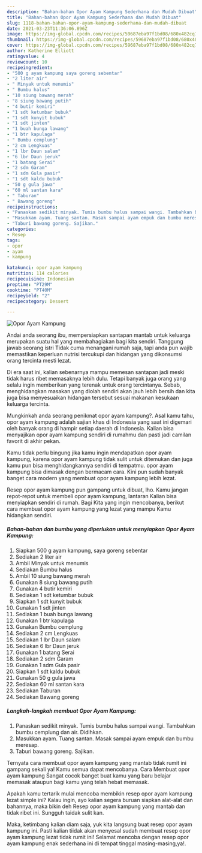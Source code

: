 ```yaml
---
description: "Bahan-bahan Opor Ayam Kampung Sederhana dan Mudah Dibuat"
title: "Bahan-bahan Opor Ayam Kampung Sederhana dan Mudah Dibuat"
slug: 1118-bahan-bahan-opor-ayam-kampung-sederhana-dan-mudah-dibuat
date: 2021-03-23T11:36:06.896Z
image: https://img-global.cpcdn.com/recipes/59687eba97f1bd08/680x482cq70/opor-ayam-kampung-foto-resep-utama.jpg
thumbnail: https://img-global.cpcdn.com/recipes/59687eba97f1bd08/680x482cq70/opor-ayam-kampung-foto-resep-utama.jpg
cover: https://img-global.cpcdn.com/recipes/59687eba97f1bd08/680x482cq70/opor-ayam-kampung-foto-resep-utama.jpg
author: Katherine Elliott
ratingvalue: 4
reviewcount: 10
recipeingredient:
- "500 g ayam kampung saya goreng sebentar"
- "2 liter air"
- " Minyak untuk menumis"
- " Bumbu halus"
- "10 siung bawang merah"
- "8 siung bawang putih"
- "4 butir kemiri"
- "1 sdt ketumbar bubuk"
- "1 sdt kunyit bubuk"
- "1 sdt jinten"
- "1 buah bunga lawang"
- "1 btr kapulaga"
- " Bumbu cemplung"
- "2 cm Lengkuas"
- "1 lbr Daun salam"
- "6 lbr Daun jeruk"
- "1 batang Serai"
- "2 sdm Garam"
- "1 sdm Gula pasir"
- "1 sdt kaldu bubuk"
- "50 g gula jawa"
- "60 ml santan kara"
- " Taburan"
- " Bawang goreng"
recipeinstructions:
- "Panaskan sedikit minyak. Tumis bumbu halus sampai wangi. Tambahkan bumbu cemplung dan air. Didihkan."
- "Masukkan ayam. Tuang santan. Masak sampai ayam empuk dan bumbu meresap."
- "Taburi bawang goreng. Sajikan."
categories:
- Resep
tags:
- opor
- ayam
- kampung

katakunci: opor ayam kampung 
nutrition: 114 calories
recipecuisine: Indonesian
preptime: "PT29M"
cooktime: "PT40M"
recipeyield: "2"
recipecategory: Dessert

---
```



![Opor Ayam Kampung](https://img-global.cpcdn.com/recipes/59687eba97f1bd08/680x482cq70/opor-ayam-kampung-foto-resep-utama.jpg)

Andai anda seorang ibu, mempersiapkan santapan mantab untuk keluarga merupakan suatu hal yang membahagiakan bagi kita sendiri. Tanggung jawab seorang istri Tidak cuma menangani rumah saja, tapi anda pun wajib memastikan keperluan nutrisi tercukupi dan hidangan yang dikonsumsi orang tercinta mesti lezat.

Di era  saat ini, kalian sebenarnya mampu memesan santapan jadi meski tidak harus ribet memasaknya lebih dulu. Tetapi banyak juga orang yang selalu ingin memberikan yang terenak untuk orang tercintanya. Sebab, menghidangkan masakan yang diolah sendiri akan jauh lebih bersih dan kita juga bisa menyesuaikan hidangan tersebut sesuai makanan kesukaan keluarga tercinta. 



Mungkinkah anda seorang penikmat opor ayam kampung?. Asal kamu tahu, opor ayam kampung adalah sajian khas di Indonesia yang saat ini digemari oleh banyak orang di hampir setiap daerah di Indonesia. Kalian bisa menyajikan opor ayam kampung sendiri di rumahmu dan pasti jadi camilan favorit di akhir pekan.

Kamu tidak perlu bingung jika kamu ingin mendapatkan opor ayam kampung, karena opor ayam kampung tidak sulit untuk ditemukan dan juga kamu pun bisa menghidangkannya sendiri di tempatmu. opor ayam kampung bisa dimasak dengan bermacam cara. Kini pun sudah banyak banget cara modern yang membuat opor ayam kampung lebih lezat.

Resep opor ayam kampung pun gampang untuk dibuat, lho. Kamu jangan repot-repot untuk membeli opor ayam kampung, lantaran Kalian bisa menyiapkan sendiri di rumah. Bagi Kita yang ingin mencobanya, berikut cara membuat opor ayam kampung yang lezat yang mampu Kamu hidangkan sendiri.

<!--inarticleads1-->

##### Bahan-bahan dan bumbu yang diperlukan untuk menyiapkan Opor Ayam Kampung:

1. Siapkan 500 g ayam kampung, saya goreng sebentar
1. Sediakan 2 liter air
1. Ambil  Minyak untuk menumis
1. Sediakan  Bumbu halus
1. Ambil 10 siung bawang merah
1. Gunakan 8 siung bawang putih
1. Gunakan 4 butir kemiri
1. Sediakan 1 sdt ketumbar bubuk
1. Siapkan 1 sdt kunyit bubuk
1. Gunakan 1 sdt jinten
1. Sediakan 1 buah bunga lawang
1. Gunakan 1 btr kapulaga
1. Gunakan  Bumbu cemplung
1. Sediakan 2 cm Lengkuas
1. Sediakan 1 lbr Daun salam
1. Sediakan 6 lbr Daun jeruk
1. Gunakan 1 batang Serai
1. Sediakan 2 sdm Garam
1. Gunakan 1 sdm Gula pasir
1. Siapkan 1 sdt kaldu bubuk
1. Gunakan 50 g gula jawa
1. Sediakan 60 ml santan kara
1. Sediakan  Taburan
1. Sediakan  Bawang goreng




<!--inarticleads2-->

##### Langkah-langkah membuat Opor Ayam Kampung:

1. Panaskan sedikit minyak. Tumis bumbu halus sampai wangi. Tambahkan bumbu cemplung dan air. Didihkan.
1. Masukkan ayam. Tuang santan. Masak sampai ayam empuk dan bumbu meresap.
1. Taburi bawang goreng. Sajikan.




Ternyata cara membuat opor ayam kampung yang mantab tidak rumit ini gampang sekali ya! Kamu semua dapat mencobanya. Cara Membuat opor ayam kampung Sangat cocok banget buat kamu yang baru belajar memasak ataupun bagi kamu yang telah hebat memasak.

Apakah kamu tertarik mulai mencoba membikin resep opor ayam kampung lezat simple ini? Kalau ingin, ayo kalian segera buruan siapkan alat-alat dan bahannya, maka bikin deh Resep opor ayam kampung yang mantab dan tidak ribet ini. Sungguh taidak sulit kan. 

Maka, ketimbang kalian diam saja, yuk kita langsung buat resep opor ayam kampung ini. Pasti kalian tiidak akan menyesal sudah membuat resep opor ayam kampung lezat tidak rumit ini! Selamat mencoba dengan resep opor ayam kampung enak sederhana ini di tempat tinggal masing-masing,ya!.


